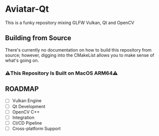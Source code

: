 # Aviatar-Qt

This is a funky repository mixing GLFW Vulkan, Qt and OpenCV

## Building from Source

There's currently no documentation on how to build this repository from source;
however, digging into the CMakeList allows you to make sense of what's going on.

### **⚠️This Repository Is Built on MacOS ARM64⚠️**

## ROADMAP

- [ ] Vulkan Engine
- [ ] Qt Development
- [ ] OpenCV C++
- [ ] Integration
- [ ] CI/CD Pipeline
- [ ] Cross-platform Support
